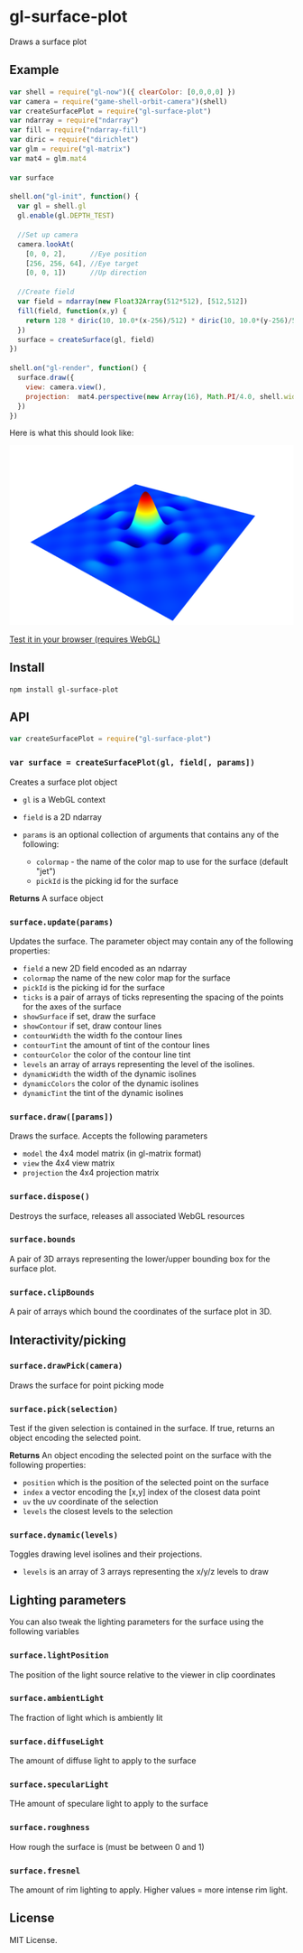 gl-surface-plot
===============
Draws a surface plot

## Example

```javascript
var shell = require("gl-now")({ clearColor: [0,0,0,0] })
var camera = require("game-shell-orbit-camera")(shell)
var createSurfacePlot = require("gl-surface-plot")
var ndarray = require("ndarray")
var fill = require("ndarray-fill")
var diric = require("dirichlet")
var glm = require("gl-matrix")
var mat4 = glm.mat4

var surface

shell.on("gl-init", function() {
  var gl = shell.gl
  gl.enable(gl.DEPTH_TEST)

  //Set up camera
  camera.lookAt(
    [0, 0, 2],      //Eye position
    [256, 256, 64], //Eye target
    [0, 0, 1])      //Up direction

  //Create field
  var field = ndarray(new Float32Array(512*512), [512,512])
  fill(field, function(x,y) {
    return 128 * diric(10, 10.0*(x-256)/512) * diric(10, 10.0*(y-256)/512)
  })
  surface = createSurface(gl, field)
})

shell.on("gl-render", function() {
  surface.draw({
    view: camera.view(),
    projection:  mat4.perspective(new Array(16), Math.PI/4.0, shell.width/shell.height, 0.1, 10000.0)
  })
})
```

Here is what this should look like:

<img src="plot.png">

[Test it in your browser (requires WebGL)](http://mikolalysenko.github.io/gl-surface-plot/)

## Install

```
npm install gl-surface-plot
```

## API

```javascript
var createSurfacePlot = require("gl-surface-plot")
```

### `var surface = createSurfacePlot(gl, field[, params])`
Creates a surface plot object

* `gl` is a WebGL context
* `field` is a 2D ndarray
* `params` is an optional collection of arguments that contains any of the following:

    + `colormap` - the name of the color map to use for the surface (default "jet")
    + `pickId` is the picking id for the surface

**Returns** A surface object

### `surface.update(params)`
Updates the surface.  The parameter object may contain any of the following properties:

* `field` a new 2D field encoded as an ndarray
* `colormap` the name of the new color map for the surface
* `pickId` is the picking id for the surface
* `ticks` is a pair of arrays of ticks representing the spacing of the points for the axes of the surface
* `showSurface` if set, draw the surface
* `showContour` if set, draw contour lines
* `contourWidth` the width fo the contour lines
* `contourTint` the amount of tint of the contour lines
* `contourColor` the color of the contour line tint
* `levels` an array of arrays representing the level of the isolines.
* `dynamicWidth` the width of the dynamic isolines
* `dynamicColors` the color of the dynamic isolines
* `dynamicTint` the tint of the dynamic isolines

### `surface.draw([params])`
Draws the surface.  Accepts the following parameters

* `model` the 4x4 model matrix (in gl-matrix format)
* `view` the 4x4 view matrix
* `projection` the 4x4 projection matrix

### `surface.dispose()`
Destroys the surface, releases all associated WebGL resources

### `surface.bounds`
A pair of 3D arrays representing the lower/upper bounding box for the surface plot.

### `surface.clipBounds`

A pair of arrays which bound the coordinates of the surface plot in 3D.

## Interactivity/picking

### `surface.drawPick(camera)`
Draws the surface for point picking mode

### `surface.pick(selection)`
Test if the given selection is contained in the surface.  If true, returns an object encoding the selected point.

**Returns** An object encoding the selected point on the surface with the following properties:

* `position` which is the position of the selected point on the surface
* `index` a vector encoding the [x,y] index of the closest data point
* `uv` the uv coordinate of the selection
* `levels` the closest levels to the selection

### `surface.dynamic(levels)`
Toggles drawing level isolines and their projections.

* `levels` is an array of 3 arrays representing the x/y/z levels to draw

## Lighting parameters

You can also tweak the lighting parameters for the surface using the following variables

### `surface.lightPosition`
The position of the light source relative to the viewer in clip coordinates

### `surface.ambientLight`
The fraction of light which is ambiently lit

### `surface.diffuseLight`
The amount of diffuse light to apply to the surface

### `surface.specularLight`
THe amount of speculare light to apply to the surface

### `surface.roughness`
How rough the surface is  (must be between 0 and 1)

### `surface.fresnel`
The amount of rim lighting to apply.  Higher values = more intense rim light.

## License
MIT License.